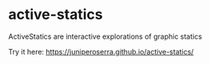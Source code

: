 # active-statics
ActiveStatics are interactive explorations of graphic statics

Try it here: https://juniperoserra.github.io/active-statics/
